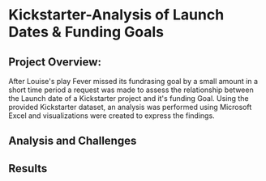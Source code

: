 # Kickstarter-Analysis of Launch Dates & Funding Goals

## Project Overview:  

After Louise's play Fever missed its fundrasing goal by a small amount in a short time period a request was made to assess the relationship between the Launch date of a Kickstarter project and it's funding Goal.  Using the provided Kickstarter dataset, an analysis was performed using Microsoft Excel and visualizations were created to express the findings. 






## Analysis and Challenges



## Results
